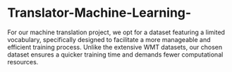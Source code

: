# Translator-Machine-Learning-
For our machine translation project, we opt for a dataset featuring a limited vocabulary, specifically designed to facilitate a more manageable and efficient training process. Unlike the extensive WMT datasets, our chosen dataset ensures a quicker training time and demands fewer computational resources.
